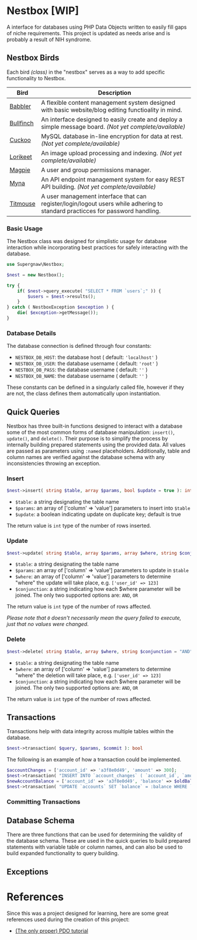 # Nestbox [WIP]

A interface for databases using PHP Data Objects written to easily fill gaps of niche requirements. This project is updated as needs arise and is probably a result of NIH syndrome.

## Nestbox Birds
Each bird *(class)* in the "nestbox" serves as a way to add specific functionality to Nestbox.

| Bird                             | Description |
|----------------------------------| --- |
| [Babbler](Babbler/readme.md)     | A flexible content management system designed with basic website/blog editing functioality in mind. |
| [Bullfinch](Bullfinch/readme.md) | An interface designed to easily create and deploy a simple message board. *(Not yet complete/available)* |
| [Cuckoo](Cuckoo/readme.md)       | MySQL database in-line encryption for data at rest. *(Not yet complete/available)* |
| [Lorikeet](Lorikeet/readme.md)   | An image upload processing and indexing. *(Not yet complete/available)* |
| [Magpie](Magpie/readme.md)       | A user and group permissions manager. |
| [Myna](Myna/readme.md)           | An API endpoint management system for easy REST API building. *(Not yet complete/available)* |
| [Titmouse](Titmouse/readme.md)   | A user management interface that can register/login/logout users while adhering to standard practicces for password handling. |

### Basic Usage
The Nestbox class was designed for simplistic usage for database interaction while incorporating best practices for safely interacting with the database.

```php
use Supergnaw\Nestbox;

$nest = new Nestbox();

try {
    if( $nest->query_execute( "SELECT * FROM `users`;" )) {
        $users = $nest->results();
    }
} catch ( NestboxException $exception ) {
    die( $exception->getMessage());
}
```

### Database Details
The database connection is defined through four constants:
- `NESTBOX_DB_HOST`: the database host ( default: `'localhost'` )
- `NESTBOX_DB_USER`: the database username ( default: `'root'` )
- `NESTBOX_DB_PASS`: the database username ( default: `''` )
- `NESTBOX_DB_NAME`: the database username ( default: `''` )

These constants can be defined in a singularly called file, however if they are not, the class defines them automatically upon instantiation.

## Quick Queries
Nestbox has three built-in functions designed to interact with a database some of the most common forms of database manipulation: `insert()`, `update()`, and `delete()`. Their purpose is to simplify the process by internally building prepared statements using the provided data. All values are passed as parameters using `:named` placeholders. Additionally, table and column names are verified against the database schema with any inconsistencies throwing an exception.

### Insert
```php
$nest->insert( string $table, array $params, bool $update = true ): int
```
- `$table`: a string designating the table name
- `$params`: an array of ['column' => 'value'] parameters to insert into `$table`
- `$update`: a boolean indicating update on duplicate key; default is true

The return value is `int` type of the number of rows inserted.

### Update
```php
$nest->update( string $table, array $params, array $where, string $conjunction = "AND" ): int
```
- `$table`: a string designating the table name
- `$params`: an array of ['column' => 'value'] parameters to update in `$table`
- `$where`: an array of ['column' => 'value'] parameters to determine "where" the update will take place, e.g. `['user_id' => 123]`
- `$conjunction`: a string indicating how each $where parameter will be joined. The only two supported options are: `AND`, `OR`

The return value is `int` type of the number of rows affected.

*Please note that `0` doesn't necessarily mean the query failed to execute, just that no values were changed.*

### Delete
```php
$nest->delete( string $table, array $where, string $conjunction = "AND" ): int
```
- `$table`: a string designating the table name
- `$where`: an array of ['column' => 'value'] parameters to determine "where" the deletion will take place, e.g. `['user_id' => 123]`
- `$conjunction`: a string indicating how each $where parameter will be joined. The only two supported options are: `AND`, `OR`

The return value is `int` type of the number of rows affected.

## Transactions
Transactions help with data integrity across multiple tables within the database.
```php
$nest->transaction( $query, $params, $commit ): bool
```


The following is an example of how a transaction could be implemented.
```php
$accountChanges = ['account_id' => 'a3f8e0d49', 'amount' => 300];
$nest->transaction( "INSERT INTO `account_changes` ( `account_id`, `amount` ) VALUES ( :account, :amount );", $accountChanges );
$newAccountBalance = ['account_id' => 'a3f8e0d49', 'balance' => $oldBalance - 300];
$nest->transaction( "UPDATE `accounts` SET `balance` = :balance WHERE `account_id` = :account_id;", $newBalance, true );
```

### Committing Transactions

## Database Schema
There are three functions that can be used for determining the validity of the database schema. These are used in the quick queries to build prepared statements with variable table or column names, and can also be used to build expanded functionality to query building.

## Exceptions

# References
Since this was a project designed for learning, here are some great references used during the creation of this project:
- [(The only proper) PDO tutorial](https://phpdelusions.net/pdo)
